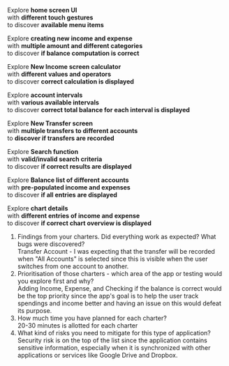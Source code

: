 Explore **home screen UI**
<br>with **different touch gestures**
<br>to discover **available menu items**

Explore **creating new income and expense**
<br>with **multiple amount and different categories**
<br>to discover **if balance computation is correct**

Explore **New Income screen calculator**
<br>with **different values and operators**
<br>to discover **correct calculation is displayed**

Explore **account intervals**
<br>with **various available intervals**
<br>to discover **correct total balance for each interval is displayed**

Explore **New Transfer screen**
<br>with **multiple transfers to different accounts**
<br>to **discover if transfers are recorded**

Explore **Search function**
<br>with **valid/invalid search criteria**
<br>to discover **if correct results are displayed**

Explore **Balance list of different accounts**
<br>with **pre-populated income and expenses**
<br>to discover **if all entries are displayed**

Explore **chart details**
<br>with **different entries of income and expense**
<br>to discover **if correct chart overview is displayed**

1. Findings from your charters. Did everything work as expected? What bugs were discovered?
<br> Transfer Account - I was expecting that the transfer will be recorded when "All Accounts" is selected since this is visible when the user switches from one account to another.
2. Prioritisation of those charters - which area of the app or testing would you explore first and why?
<br> Adding Income, Expense, and Checking if the balance is correct would be the top priority since the app's goal is to help the user track spendings and income better and having an issue on this would defeat its purpose.
3. How much time you have planned for each charter?
<br> 20-30 minutes is allotted for each charter
4. What kind of risks you need to mitigate for this type of application?
<br> Security risk is on the top of the list since the application contains sensitive information, especially when it is synchronized with other applications or services like Google Drive and Dropbox. 